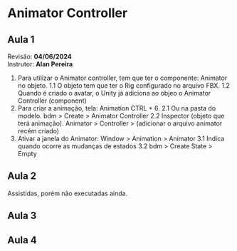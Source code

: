 # Animator Controller

## Aula 1
Revisão: **04/06/2024**<br>
Instrutor: **Alan Pereira**<br>
1. Para utilizar o Animator controller, tem que ter o componente: Animator no objeto.
    1.1 O objeto tem que ter o Rig configurado no arquivo FBX.
    1.2 Quando é criado o avatar, o Unity já adiciona ao objeo o Animator Controller (component)
2. Para criar a animação, tela: Animation CTRL + 6.
    2.1 Ou na pasta do modelo. bdm > Create > Animator Controller
    2.2 Inspector (objeto que terá animação). Animator > Controller > (adicionar o arquivo animator recém criado)
3. Ativar a janela do Animator: Window > Animation > Animator
    3.1 Indica quando ocorre as mudanças de estados
    3.2 bdm > Create State > Empty

## Aula 2
Assistidas, porém não executadas ainda.
## Aula 3

## Aula 4